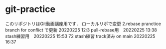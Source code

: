 # git-practice
このリポジトリはGit動画講座用です．
ローカルリポで変更
2.rebase pranctice branch for conflict で更新 20220225 12:3
pull-rebase用　20220225 13:38
stash練習用　20220225 15:53
72 stash練習 track済み on main 20220225 16:37
